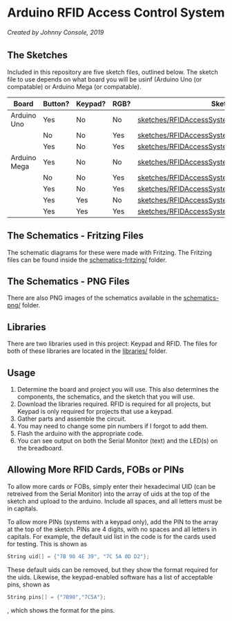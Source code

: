 # Arduino RFID Access Control System
###### Created by Johnny Console, 2019

## The Sketches
Included in this repository are five sketch files, outlined below. The sketch file to use depends on what board you will be usinf (Arduino Uno (or compatable) or Arduino Mega (or compatable).

| Board | Button? | Keypad? | RGB? | Sketch File |
| ------- | --------- | --------- | ------ | ------------- |
| Arduino Uno | Yes | No | No | [sketches/RFIDAccessSystemCodeRegular.ino](sketches/RFIDAccessSystemCodeRegular.ino) |
| | No | No | Yes | [sketches/RFIDAccessSystemCodeRegularRGB.ino](sketches/RFIDAccessSystemCodeRegularRGB.ino) |
| | Yes | No | Yes | [sketches/RFIDAccessSystemCodeRegularRGBButton.ino](sketches/RFIDAccessSystemCodeRegularRGBButton.ino) |
| Arduino Mega | Yes | No | No | [sketches/RFIDAccessSystemCodeMega.ino](sketches/RFIDAccessSystemCodeMega.ino) |
| | No | No | Yes | [sketches/RFIDAccessSystemCodeMegaRGB.ino](sketches/RFIDAccessSystemCodeMegaRGB.ino) |
| | Yes | No | Yes | [sketches/RFIDAccessSystemCodeMegaRGBButton.ino](sketches/RFIDAccessSystemCodeMegaRGBButton.ino) |
| | Yes | Yes | No | [sketches/RFIDAccessSystemCodeMegaKeypad.ino](sketches/RFIDAccessSystemCodeMegaKeypad.ino) |
| | Yes | Yes | Yes | [sketches/RFIDAccessSystemCodeKeypadRGBBut.ino](sketches/RFIDAccessSystemCodeKeypadRGBBut.ino) |

## The Schematics - Fritzing Files
The schematic diagrams for these were made with Fritzing. The Fritzing files can be found inside the [schematics-fritzing/](schematics-fritzing/) folder.

## The Schematics - PNG Files
There are also PNG images of the schematics available in the [schematics-png/](schematics-png/) folder.

## Libraries
There are two libraries used in this project: Keypad and RFID. The files for both of these libraries are located in the [libraries/](libraries/) folder.

## Usage
1) Determine the board and project you will use. This also determines the components, the schematics, and the sketch that you will use.
2) Download the libraries required. RFID is required for all projects, but Keypad is only required for projects that use a keypad.
3) Gather parts and assemble the circuit.
4) You may need to change some pin numbers if I forgot to add them.
5) Flash the arduino with the appropriate code.
6) You can see output on both the Serial Monitor (text) and the LED(s) on the breadboard.

## Allowing More RFID Cards, FOBs or PINs
To allow more cards or FOBs, simply enter their hexadecimal UID (can be retreived from the Serial Monitor) into the array of uids at the top of the sketch and upload to the arduino. Include all spaces, and all letters must be in capitals.

To allow more PINs (systems with a keypad only), add the PIN to the array at the top of the sketch. PINs are 4 digits, with no spaces and all letters in capitals. For example, the default uid list in the code is for the cards used for testing. This is shown as 

```cpp
String uid[] = {"7B 90 4E 39", "7C 5A 0D D2"};
```
These default uids can be removed, but they show the format required for the uids. Likewise, the keypad-enabled software has a list of acceptable pins, shown as 
```cpp
String pins[] = {"7B90","7C5A"};
```
, which shows the format for the pins.

